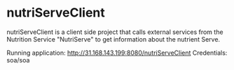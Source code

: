 # nutriServeClient
nutriServeClient is a client side project that calls external services from the Nutrition Service "NutriServe" to get information about the nutrient Serve.

Running application:
http://31.168.143.199:8080/nutriServeClient
Credentials: soa/soa
